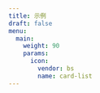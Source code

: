 ```yaml
---
title: 示例
draft: false
menu:
  main:
    weight: 90
    params:
      icon:
        vendor: bs
        name: card-list
---
```

